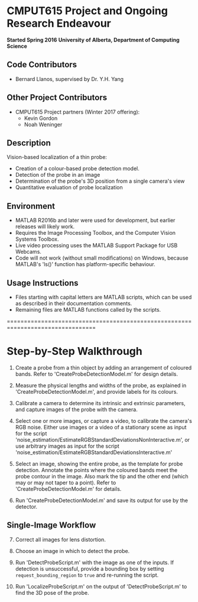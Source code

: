 # CMPUT615 Project and Ongoing Research Endeavour
**Started Spring 2016**
**University of Alberta, Department of Computing Science**

## Code Contributors
- Bernard Llanos, supervised by Dr. Y.H. Yang

## Other Project Contributors
- CMPUT615 Project partners (Winter 2017 offering):
  - Kevin Gordon
  - Noah Weninger

## Description

Vision-based localization of a thin probe:
- Creation of a colour-based probe detection model.
- Detection of the probe in an image
- Determination of the probe's 3D position from a single camera's view
- Quantitative evaluation of probe localization

## Environment
- MATLAB R2016b and later were used for development, but earlier releases
  will likely work.
- Requires the Image Processing Toolbox, and the Computer Vision Systems Toolbox.
- Live video processing uses the MATLAB Support Package for USB Webcams.
- Code will not work (without small modifications) on Windows, because
  MATLAB's 'ls()' function has platform-specific behaviour.

## Usage Instructions
- Files starting with capital letters are MATLAB scripts, which can be used
  as described in their documentation comments.
- Remaining files are MATLAB functions called by the scripts.

================================================================================

# Step-by-Step Walkthrough

1. Create a probe from a thin object by adding an arrangement of coloured bands.
   Refer to 'CreateProbeDetectionModel.m' for design details.

2. Measure the physical lengths and widths of the probe, as explained in
   'CreateProbeDetectionModel.m', and provide labels for its colours.

3. Calibrate a camera to determine its intrinsic and extrinsic parameters, and
   capture images of the probe with the camera.

4. Select one or more images, or capture a video, to calibrate the camera's
   RGB noise. Either use images or a video of a stationary scene as input
   for the script 'noise_estimation/EstimateRGBStandardDeviationsNonInteractive.m',
   or use arbitrary images as input for the script
   'noise_estimation/EstimateRGBStandardDeviationsInteractive.m'

5. Select an image, showing the entire probe, as the template for probe detection.
   Annotate the points where the coloured bands meet the probe contour in the image.
   Also mark the tip and the other end (which may or may not taper to a point).
   Refer to 'CreateProbeDetectionModel.m' for details.

6. Run 'CreateProbeDetectionModel.m' and save its output for use by the detector.

## Single-Image Workflow

7. Correct all images for lens distortion.

8. Choose an image in which to detect the probe.

9. Run 'DetectProbeScript.m' with the image as one of the inputs.
   If detection is unsuccessful, provide a bounding box by setting
   `request_bounding_region` to `true` and re-running the script.

10. Run 'LocalizeProbeScript.m' on the output of 'DetectProbeScript.m' to
    find the 3D pose of the probe.
